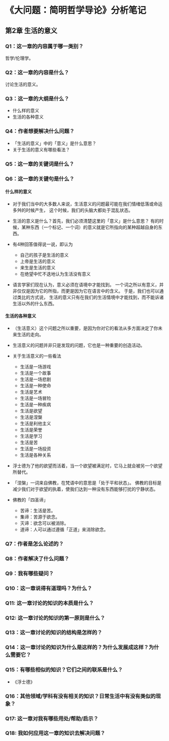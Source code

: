 # 《大问题：简明哲学导论》分析笔记

## 第2章 生活的意义

### Q1：这一章的内容属于哪一类别？

哲学/伦理学。

### Q2：这一章的内容是什么？

讨论生活的意义。

### Q3：这一章的大纲是什么？

- 什么样的意义
- 生活的各种意义

### Q4：作者想要解决什么问题？

- 「生活的意义」中的「意义」是什么意思？
- 关于生活的意义有哪些看法？

### Q5：这一章的关键词是什么？

### Q6：这一章的关键句是什么？

#### 什么样的意义

- 对于我们当中的大多数人来说，生活意义的问题最可能在我们情绪低落或命运多舛的时候产生，
  这个时候，我们的头脑大都处于混乱状态。

- 生活的意义是什么？首先，我们必须清楚这里的「意义」是什么意思？
  有的时候，某种东西（一个标记、一个词）的意义就是它所指向的某种超越自身的东西。

- 有4种回答值得说一说，即认为
  - 自己的孩子是生活的意义
  - 上帝是生活的意义
  - 来生是生活的意义
  - 在绝望中忙不迭地认为生活没有意义

- 语言学家们现在认为，意义必须在语境中才能找到。
  一个词之所以有意义，并非仅仅是因为它的所指，而更是因为它在语言中的含义。
  于是，我们也可以通过类比的方式说，
  生活的意义只有在我们的生活情境中才能找到，而不能诉诸生活以外的什么东西。

#### 生活的各种意义

- （生活意义）这个问题之所以重要，是因为你对它的看法从多方面决定了你未来生活的走向。

- 生活意义的问题并非只是发现的问题，它也是一种重要的创造活动。

- 关于生活意义的一些看法
  - 生活是一场游戏
  - 生活是一个故事
  - 生活是一场悲剧
  - 生活是一种使命
  - 生活是艺术
  - 生活是一场冒险
  - 生活是一种疾病
  - 生活是欲望
  - 生活是涅槃
  - 生活是利他主义
  - 生活是荣誉
  - 生活是学习
  - 生活是苦
  - 生活是一场投资
  - 生活是各种关系

- 浮士德为了他的欲望而活着，当一个欲望被满足时，它马上就会被另一个欲望所替代。

- 「涅槃」一词来自佛教，在梵语中的意思是「处于平和状态」。
  佛教的目标是减少我们对于欲望的执着，使我们达到一种没有东西能够打扰的宁静状态。

- 佛教的「四圣谛」
  - 苦谛：生活是苦。
  - 集谛：苦源于欲念。
  - 灭谛：欲念可以被消除。
  - 道谛：人可以通过遵循「正道」来消除欲念。

### Q7：作者是怎么论述的？

### Q8：作者解决了什么问题？

### Q9：我有哪些疑问？

### Q10：这一章说得有道理吗？为什么？

### Q11: 这一章讨论的知识的本质是什么？

### Q12: 这一章讨论的知识的第一原则是什么？

### Q13：这一章讨论的知识的结构是怎样的？

### Q14：这一章讨论的知识为什么是这样的？为什么发展成这样？为什么需要它？

### Q15：有哪些相似的知识？它们之间的联系是什么？

- 《浮士德》

### Q16：其他领域/学科有没有相关的知识？日常生活中有没有类似的现象？

### Q17: 这一章对我有哪些用处/帮助/启示？

### Q18: 我如何应用这一章的知识去解决问题？

